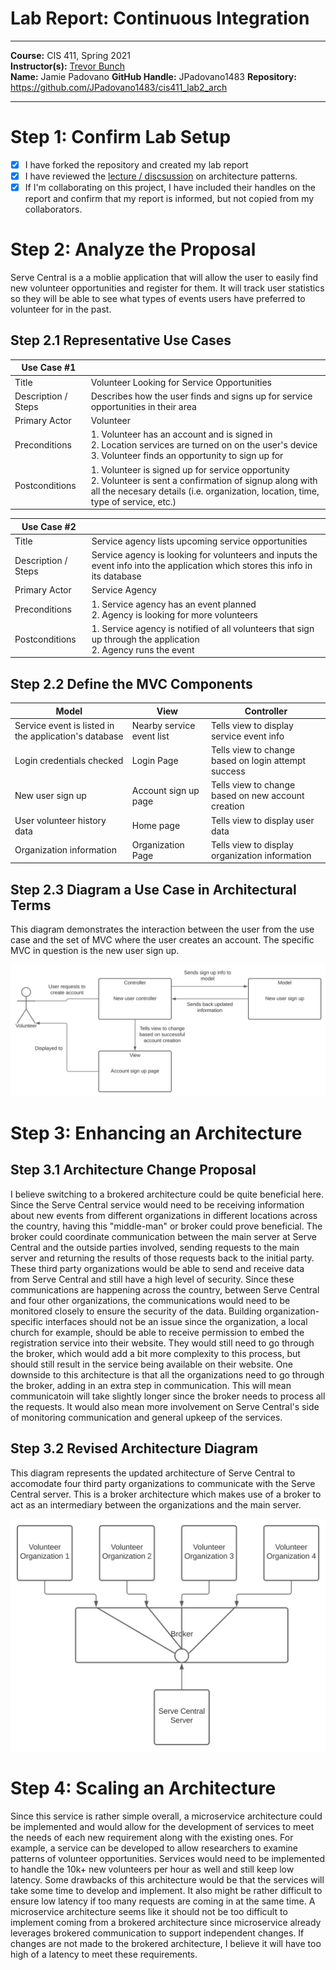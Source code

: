 # Lab Report: Continuous Integration
___
**Course:** CIS 411, Spring 2021  
**Instructor(s):** [Trevor Bunch](https://github.com/trevordbunch)  
**Name:** Jamie Padovano
**GitHub Handle:** JPadovano1483
**Repository:** https://github.com/JPadovano1483/cis411_lab2_arch
___

# Step 1: Confirm Lab Setup
- [x] I have forked the repository and created my lab report
- [x] I have reviewed the [lecture / discsussion](../assets/04p1_SolutionArchitectures.pdf) on architecture patterns.
- [x] If I'm collaborating on this project, I have included their handles on the report and confirm that my report is informed, but not copied from my collaborators.

# Step 2: Analyze the Proposal
Serve Central is a a moblie application that will allow the user to easily find new volunteer opportunities and register for them. It will track user statistics so they will be able to see what types of events users have preferred to volunteer for in the past. 

## Step 2.1 Representative Use Cases  

| Use Case #1 | |
|---|---|
| Title | Volunteer Looking for Service Opportunities |
| Description / Steps | Describes how the user finds and signs up for service opportunities in their area |
| Primary Actor | Volunteer |
| Preconditions | 1. Volunteer has an account and is signed in <br>2. Location services are turned on on the user's device <br>3. Volunteer finds an opportunity to sign up for |
| Postconditions | 1. Volunteer is signed up for service opportunity <br>2. Volunteer is sent a confirmation of signup along with all the necesary details (i.e. organization, location, time, type of service, etc.) |

| Use Case #2 | |
|---|---|
| Title | Service agency lists upcoming service opportunities |
| Description / Steps | Service agency is looking for volunteers and inputs the event info into the application which stores this info in its database|
| Primary Actor | Service Agency |
| Preconditions | 1. Service agency has an event planned <br>2. Agency is looking for more volunteers |
| Postconditions | 1. Service agency is notified of all volunteers that sign up through the application <br>2. Agency runs the event |

## Step 2.2 Define the MVC Components

| Model | View | Controller |
|---|---|---|
| Service event is listed in the application's database | Nearby service event list | Tells view to display service event info |
| Login credentials checked | Login Page | Tells view to change based on login attempt success |
| New user sign up| Account sign up page | Tells view to change based on new account creation |
| User volunteer history data | Home page | Tells view to display user data |
| Organization information | Organization Page | Tells view to display organization information |

## Step 2.3 Diagram a Use Case in Architectural Terms
This diagram demonstrates the interaction between the user from the use case and the set of MVC where the user creates an account. The specific MVC in question is the new user sign up.

![UseCase-MVC Diagram](../assets/UseCaseMVC.svg)

# Step 3: Enhancing an Architecture

## Step 3.1 Architecture Change Proposal

I believe switching to a brokered architecture could be quite beneficial here. Since the Serve Central service would need to be receiving information about new events from different organizations in different locations across the country, having this "middle-man" or broker could prove beneficial. The broker could coordinate communication between the main server at Serve Central and the outside parties involved, sending requests to the main server and returning the results of those requests back to the initial party. These third party organizations would be able to send and receive data from Serve Central and still have a high level of security. Since these communications are happening across the country, between Serve Central and four other organizations, the communications would need to be monitored closely to ensure the security of the data. Building organization-specific interfaces should not be an issue since the organization, a local church for example, should be able to receive permission to embed the registration service into their website. They would still need to go through the broker, which would add a bit more complexity to this process, but should still result in the service being available on their website. One downside to this architecture is that all the organizations need to go through the broker, adding in an extra step in communication. This will mean communicatoin will take slightly longer since the broker needs to process all the requests. It would also mean more involvement on Serve Central's side of monitoring communication and general upkeep of the services.   

## Step 3.2 Revised Architecture Diagram
This diagram represents the updated architecture of Serve Central to accomodate four third party organizations to communicate with the Serve Central server. This is a broker architecture which makes use of a broker to act as an intermediary between the organizations and the main server. 

![Broker Architecture Diagram](../assets/Broker%20Architecture.svg)

# Step 4: Scaling an Architecture

Since this service is rather simple overall, a microservice architecture could be implemented and would allow for the development of services to meet the needs of each new requirement along with the existing ones. For example, a service can be developed to allow researchers to examine patterns of volunteer opportunities. Services would need to be implemented to handle the 10k+ new volunteers per hour as well and still keep low latency. Some drawbacks of this architecture would be that the services will take some time to develop and implement. It also might be rather difficult to ensure low latency if too many requests are coming in at the same time. A microservice architecture seems like it should not be too difficult to implement coming from a brokered architecture since microservice already leverages brokered communication to support independent changes. If changes are not made to the brokered architecture, I believe it will have too high of a latency to meet these requirements.